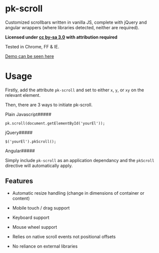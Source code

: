 pk-scroll
=============

Customized scrollbars written in vanilla JS, complete with jQuery and angular wrappers (where libraries detected, neither are required).

**Licensed under [cc by-sa 3.0](http://creativecommons.org/licenses/by-sa/3.0/) with attribution required**

Tested in Chrome, FF & IE.

[Demo can be seen here](http://sw4.github.io/pk-scroll/)

Usage
====

Firstly, add the attribute `pk-scroll` and set to either `x`, `y`, or `xy` on the relevant element.

Then, there are 3 ways to initiate pk-scroll.


Plain Javascript#####

`pk.scroll(document.getElementById('yourEl'));`

jQuery#####

`$('yourEl').pkScroll();`

Angular#####

Simply include `pk-scroll` as an application dependancy and the `pkScroll` directive will automatically apply.


Features
---

* Automatic resize handling (change in dimensions of container or content)

* Mobile touch / drag support

* Keyboard support

* Mouse wheel support

* Relies on native scroll events not positional offsets

* No reliance on external libraries
